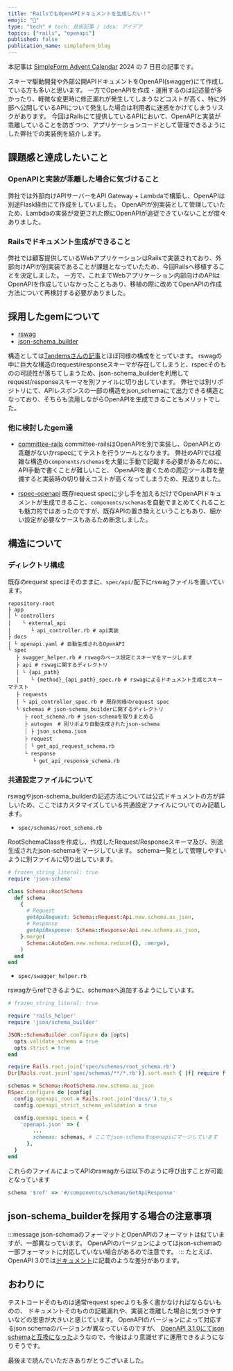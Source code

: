 ```yaml
---
title: "RailsでもOpenAPIドキュメントを生成したい！"
emoji: "💍"
type: "tech" # tech: 技術記事 / idea: アイデア
topics: ["rails", "openapi"]
published: false
publication_name: simpleform_blog
---
```


本記事は [SimpleForm Advent Calendar](https://qiita.com/advent-calendar/2024/simpleform) 2024 の 7 日目の記事です。

スキーマ駆動開発や外部公開APIドキュメントをOpenAPI(swagger)にて作成している方も多いと思います。
一方でOpenAPIを作成・運用するのは記述量が多かったり、軽微な変更時に修正漏れが発生してしまうなどコストが高く、特に外部へ公開しているAPIについて発生した場合は利用者に迷惑をかけてしまうリスクがあります。
今回はRailsにて提供しているAPIにおいて、OpenAPIと実装が乖離していることを防ぎつつ、アプリケーションコードとして管理できるようにした弊社での実装例を紹介します。

## 課題感と達成したいこと

### OpenAPIと実装が乖離した場合に気づけること

弊社では外部向けAPIサーバーをAPI Gateway + Lambdaで構築し、OpenAPIは別途Flask経由にて作成をしていました。
OpenAPIが別実装として管理していたため、Lambdaの実装が変更された際にOpenAPIが追従できていないことが度々ありました。

### Railsでドキュメント生成ができること

弊社では顧客提供しているWebアプリケーションはRailsで実装されており、外部向けAPIが別実装であることが課題となっていたため、今回Railsへ移植することを決定しました。
一方で、これまでWebアプリケーション内部向けのAPIはOpenAPIを作成していなかったこともあり、移植の際に改めてOpenAPIの作成方法について再検討する必要がありました。


## 採用したgemについて

- [rswag](https://github.com/rswag/rswag)
- [json-schema_builder](https://github.com/parrish/json-schema_builder)

構造としては[Tandemsさんの記事](https://zenn.dev/tandems/articles/2494219c658ce9)とほぼ同様の構成をとっています。
rswagの中に巨大な構造のrequest/responseスキーマが存在してしまうと、rspecそのものの可読性が落ちてしまうため、json-schema_builderを利用してrequest/responseスキーマを別ファイルに切り出しています。
弊社では別リポジトリにて、APIレスポンスの一部の構造をjson_schemaにて出力できる構造となっており、そちらも流用しながらOpenAPIを生成できることもメリットでした。

### 他に検討したgem達

- [committee-rails](https://github.com/willnet/committee-rails)
committee-railsはOpenAPIを別で実装し、OpenAPIとの乖離がないかrspecにてテストを行うツールとなります。
弊社のAPIでは複雑な構造の`components/schemas`を大量に手動で記載する必要があるために、API手動で書くことが難しいこと、
OpenAPIを書くための周辺ツール群を整備すると実装時の切り替えコストが高くなってしまうため、見送りました。

- [rspec-openapi](https://github.com/exoego/rspec-openapi)
既存request specに少し手を加えるだけでOpenAPIドキュメントが生成できること、`components/schemas`を自動でまとめてくれることも魅力的ではあったのですが、既存APIの置き換えということもあり、細かい設定が必要なケースもあるため断念しました。

## 構造について

### ディレクトリ構成

既存のrequest specはそのままに、`spec/api/`配下にrswagファイルを置いています。

```text
repository-root
├ app
│ └ controllers
│ 　 └ external_api
│ 　 　 └ api_controller.rb # api実装
├ docs
│ └ openapi.yaml # 自動生成されるOpenAPI
└ spec
　 ├ swagger_helper.rb # rswagのベース設定とスキーマをマージします
　 ├ api # rswagに関するディレクトリ
　 │ └ {api_path}
　 │ 　 └ {method}_{api_path}_spec.rb # rswagによるドキュメント生成とスキーマテスト
　 ├ requests
　 │ └ api_controller_spec.rb # 既存同様のrequest spec
　 └ schemas # json-schema_builderに関するディレクトリ
　 　 ├ root_schema.rb # json-schemaを取りまとめる
　 　 ├ autogen　# 別リポより自動生成されたjson-schema
　 　 │ ├ json_schema.json 
　 　 ├ request 
　 　 │ └ get_api_request_schema.rb
　 　 └ response
　 　 　 └ get_api_response_schema.rb
```

### 共通設定ファイルについて

rswagやjson-schema_builderの記述方法については公式ドキュメントの方が詳しいため、ここではカスタマイズしている共通設定ファイルについてのみ記載します。

- `spec/schemas/root_schema.rb`

RootSchemaClassを作成し、作成したRequest/Responseスキーマ及び、別途生成されたjson-schemaをマージしています。
schema一覧として管理しやすいように別ファイルに切り出しています。

```ruby
# frozen_string_literal: true
require 'json-schema'

class Schema::RootSchema
  def schema
    {
      # Request
      getApiRequest: Schema::Request:Api.new.schema.as_json,
      # Response
      getApiResponse: Schema::Response:Api.new.schema.as_json,
    }.merge(
      Schema::AutoGen.new.schema.reduce({}, :merge),
    )
  end
end
```

- `spec/swagger_helper.rb`

rswagからrefできるように、schemasへ追加するようにしています。

```ruby
# frozen_string_literal: true

require 'rails_helper'
require 'json/schema_builder'

JSON::SchemaBuilder.configure do |opts|
  opts.validate_schema = true
  opts.strict = true
end

require Rails.root.join('spec/schemas/root_schema.rb')
Dir[Rails.root.join('spec/schemas/**/*.rb')].sort.each { |f| require f }

schemas = Schema::RootSchema.new.schema.as_json
RSpec.configure do |config|
  config.openapi_root = Rails.root.join('docs/').to_s
  config.openapi_strict_schema_validation = true

  config.openapi_specs = {
    'openapi.json' => {
        ...
        schemas: schemas, # ここでjson-schemaをopenapiにマージしています
      },
  }
end
```

これらのファイルによってAPIのrswagからは以下のように呼び出すことが可能となっています

```ruby
schema '$ref' => '#/components/schemas/GetApiResponse'
```

## json-schema_builderを採用する場合の注意事項

:::message
json-schemaのフォーマットとOpenAPIのフォーマットは似ていますが、一部異なっています。
OpenAPIのバージョンによってはjson-schemaの一部フォーマットに対応していない場合があるので注意です。
:::
たとえば、OpenAPI 3.0では[ドキュメント](https://swagger.io/docs/specification/v3_0/data-models/keywords/)に記載のような差分があります。

## おわりに

テストコードそのものは通常request specよりも多く書かなければならないものの、
ドキュメントそのものの記載漏れや、実装と乖離した場合に気づきやすいなどの恩恵が大きいと感じています。
OpenAPIのバージョンによって対応するjson schemaのバージョンが異なっているのですが、
[OpenAPI 3.1.0にてjson schemaと互換になった](https://spec.openapis.org/oas/v3.1.0#schema-object)ようなので、今後はより意識せずに運用できるようになりそうです。

最後まで読んでいただきありがとうございました。
